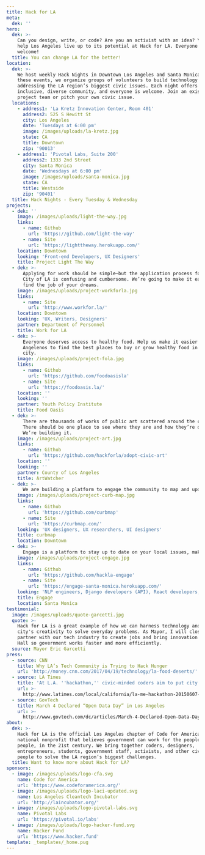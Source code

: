 ```yaml
---
title: Hack for LA
meta:
  dek: ''
hero:
  dek: >-
    Can you design, write, or code? Are you an activist with an idea? You can
    help Los Angeles live up to its potential at Hack for LA. Everyone is
    welcome!
  title: You can change LA for the better!
location:
  dek: >-
    We host weekly Hack Nights in Downtown Los Angeles and Santa Monica. At
    these events, we organize groups of volunteers to build technology
    addressing the LA region’s biggest civic issues. Each night offers an
    inclusive, diverse community, and everyone is welcome. Join an existing
    project team or pitch your own civic issue.
  locations:
    - address1: 'La Kretz Innovation Center, Room 401'
      address2: 525 S Hewitt St
      city: Los Angeles
      date: 'Tuesdays at 6:00 pm'
      image: /images/uploads/la-kretz.jpg
      state: CA
      title: Downtown
      zip: '90013'
    - address1: 'Pivotal Labs, Suite 200'
      address2: 1333 2nd Street
      city: Santa Monica
      date: 'Wednesdays at 6:00 pm'
      image: /images/uploads/santa-monica.jpg
      state: CA
      title: Westside
      zip: '90401'
  title: Hack Nights - Every Tuesday & Wednesday
projects:
  - dek: ''
    image: /images/uploads/light-the-way.jpg
    links:
      - name: Github
        url: 'https://github.com/light-the-way'
      - name: Site
        url: 'https://lighttheway.herokuapp.com/'
    location: Downtown
    looking: 'Front-end Developers, UX Designers'
    title: Project Light The Way
  - dek: >-
      Applying for work should be simple—but the application process for the
      City of LA is confusing and cumbersome. We’re going to make it easier to
      find the job of your dreams.
    image: /images/uploads/project-workforla.jpg
    links:
      - name: Site
        url: 'http://www.workfor.la/'
    location: Downtown
    looking: 'UX, Writers, Designers'
    partner: Department of Personnel
    title: Work for LA
  - dek: >-
      Everyone deserves access to healthy food. Help us make it easier for
      Angelenos to find the best places to buy or grow healthy food in their
      city.
    image: /images/uploads/project-fola.jpg
    links:
      - name: Github
        url: 'https://github.com/foodoasisla'
      - name: Site
        url: 'https://foodoasis.la/'
    location: ''
    looking: ''
    partner: Youth Policy Institute
    title: Food Oasis
  - dek: >-
      There are thousands of works of public art scattered around the city.
      There should be one place to see where they are and how they’re doing.
      We’re building it.
    image: /images/uploads/project-art.jpg
    links:
      - name: Github
        url: 'https://github.com/hackforla/adopt-civic-art'
    location: ''
    looking: ''
    partner: County of Los Angeles
    title: ArtWatcher
  - dek: >-
      We are building a platform to engage the community to map and update the city's parking restrictions. Simultaneously we want to create an app that is easy for all people (community members, visitors, etc.) to use to see the landscape of parking around themselves. We want to help you avoid endlessly searching for parking in all the wrong places and reduce your risk of getting tickets.
    image: /images/uploads/project-curb-map.jpg
    links:
      - name: Github
        url: 'https://github.com/curbmap'
      - name: Site
        url: 'https://curbmap.com/'
    looking: 'UX designers, UX researchers, UI designers'
    title: curbmap
    location: Downtown
  - dek: >-
      Engage is a platform to stay up to date on your local issues, making it easy to get your voice heard.
    image: /images/uploads/project-engage.jpg
    links:
      - name: Github
        url: 'https://github.com/hackla-engage'
      - name: Site
        url: 'https://engage-santa-monica.herokuapp.com/'
    looking: 'NLP engineers, Django developers (API), React developers, UX designers, anyone else...'
    title: Engage
    location: Santa Monica
testimonial:
  image: /images/uploads/quote-garcetti.jpg
  quote: >-
    Hack for LA is a great example of how we can harness technology and our
    city's creativity to solve everyday problems. As Mayor, I will closely
    partner with our tech industry to create jobs and bring innovation to City
    Hall so government works faster and more efficiently.
  source: Mayor Eric Garcetti
press:
  - source: CNN
    title: Why LA’s Tech Community is Trying to Hack Hunger
    url: 'http://money.cnn.com/2017/04/19/technology/la-food-deserts/'
  - source: LA Times
    title: 'At L.A. ''hackathon,'' civic-minded coders aim to put city data to good use'
    url: >-
      http://www.latimes.com/local/california/la-me-hackathon-20150607-story.html
  - source: GovTech
    title: March 4 Declared “Open Data Day” in Los Angeles
    url: >-
      http://www.govtech.com/dc/articles/March-4-Declared-Open-Data-Day-in-Los-Angeles-Cities-Worldwide.html
about:
  dek: >-
    Hack for LA is the official Los Angeles chapter of Code for America, a
    national nonprofit that believes government can work for the people, by the
    people, in the 21st century. We bring together coders, designers,
    entrepreneurs, students, government staff, activists, and other civic-minded
    people to solve the LA region’s biggest challenges.
  title: Want to know more about Hack for LA?
sponsors:
  - image: /images/uploads/logo-cfa.svg
    name: Code for America
    url: 'https://www.codeforamerica.org/'
  - image: /images/uploads/logo-laci-updated.svg
    name: Los Angeles Cleantech Incubator
    url: 'http://laincubator.org/'
  - image: /images/uploads/logo-pivotal-labs.svg
    name: Pivotal Labs
    url: 'https://pivotal.io/labs'
  - image: /images/uploads/logo-hacker-fund.svg
    name: Hacker Fund
    url: 'https://www.hacker.fund'
template: _templates/_home.pug
---
```

























